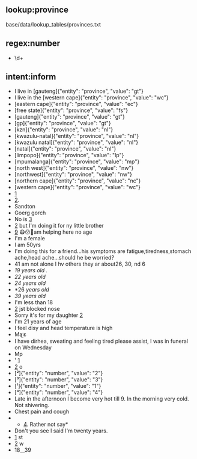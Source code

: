 ## lookup:province
base/data/lookup_tables/provinces.txt

## regex:number
- \d+

## intent:inform
- I live in [gauteng]{"entity": "province", "value": "gt"}
- I live in the [western cape]{"entity": "province", "value": "wc"}
- [eastern cape]{"entity": "province", "value": "ec"}
- [free state]{"entity": "province", "value": "fs"}
- [gauteng]{"entity": "province", "value": "gt"}
- [gp]{"entity": "province", "value": "gt"}
- [kzn]{"entity": "province", "value": "nl"}
- [kwazulu-natal]{"entity": "province", "value": "nl"}
- [kwazulu natal]{"entity": "province", "value": "nl"}
- [natal]{"entity": "province", "value": "nl"}
- [limpopo]{"entity": "province", "value": "lp"}
- [mpumalanga]{"entity": "province", "value": "mp"}
- [north west]{"entity": "province", "value": "nw"}
- [northwest]{"entity": "province", "value": "nw"}
- [northern cape]{"entity": "province", "value": "nc"}
- [western cape]{"entity": "province", "value": "wc"}
- [1](number)
- [2](number).
- Sandton
- Goerg gorch
- No is [3](number)
- [2](number) but I'm doing it for ny little brother
- [9](number) 😷😗🙌am helping here no age
- I'm a female
- I am 50yrs
- I'm doing this for a friend...his symptoms are fatigue,tiredness,stomach ache,head ache...should he be worried?
- 41 am not alone I hv others they ar about26, 30, nd 6
- *19 years old .*
- *22 years old*
- *24 years old*
- *26 *years* *old*
- *39 years old*
- I'm less than 18
- [2](number) jst blocked nose
- Sorry it's for my daughter [2](number)
- I'm 21 years of age
- I feel disy and head temperature is high
- Mąٳɛ
- I have dirhea, sweating and feeling tired please assist, I was in funeral on Wednesday
- Mp
- ¹ [1](number)
- [2](number) o
- [²]{"entity": "number", "value": "2"}
- [³]{"entity": "number", "value": "3"}
- [¹]{"entity": "number", "value": "1"}
- [⁴]{"entity": "number", "value": "4"}
- Late in the afternoon I become very hot till 9. In the morning very cold. Not shivering.
- Chest pain and cough
- * [4](number). Rather not say*
- Don't you see I said I'm twenty years.
- [1](number) st
- [2](number) w
- 18__39
